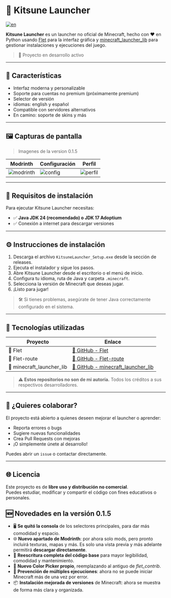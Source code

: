 # 🦊 Kitsune Launcher

[![en](https://img.shields.io/badge/lang-en-gree.svg)](README.en.md)

**Kitsune Launcher** es un launcher no oficial de Minecraft, hecho con ❤️ en Python usando [Flet](https://flet.dev) para la interfaz gráfica y [minecraft_launcher_lib](https://github.com/JakobDev/minecraft-launcher-lib) para gestionar instalaciones y ejecuciones del juego.

> 🚧 Proyecto en desarrollo activo

---

## 🎯 Características

- Interfaz moderna y personalizable
- Soporte para cuentas no premium (próximamente premium)
- Selector de versión
- idiomas: english y español
- Compatible con servidores alternativos
- En camino: soporte de skins y más

---

## 🖼️ Capturas de pantalla

> Imagenes de la version 0.1.5

| Modrinth | Configuración | Perfil |
|-------|---------------|---------------------|
| ![modrinth](https://snipboard.io/l8PeHv.jpg) | ![config](https://snipboard.io/BA6kp8.jpg) | ![perfil](https://snipboard.io/RjN8cg.jpg) |

---

## 💾 Requisitos de instalación

Para ejecutar Kitsune Launcher necesitas:

- ✅ **Java JDK 24 (recomendado) o JDK 17 Adoptium**
- ✅ Conexión a internet para descargar versiones

---

## ⚙️ Instrucciones de instalación

1. Descarga el archivo `KitsuneLauncher_Setup.exe` desde la sección de releases.
2. Ejecuta el instalador y sigue los pasos.
3. Abre Kitsune Launcher desde el escritorio o el menú de inicio.
4. Configura tu idioma, ruta de Java y carpeta `.minecraft`.
5. Selecciona la versión de Minecraft que deseas jugar.
6. ¡Listo para jugar!

> 🛠 Si tienes problemas, asegúrate de tener Java correctamente configurado en el sistema.

---

## 🧠 Tecnologías utilizadas

| Proyecto | Enlace |
|----------|--------|
| 🎨 Flet | [🔗 GitHub - Flet](https://github.com/flet-dev/flet) |
| 🔀 Flet-route | [🔗 GitHub - Flet-route](https://github.com/saurabhwadekar/flet_route) |
| 🧱 minecraft_launcher_lib | [🔗 GitHub - minecraft_launcher_lib](https://github.com/JakobDev/minecraft-launcher-lib) |

> ⚠️ **Estos repositorios no son de mi autoría.** Todos los créditos a sus respectivos desarrolladores.

---

## 🤝 ¿Quieres colaborar?

El proyecto está abierto a quienes deseen mejorar el launcher o aprender:

- Reporta errores o bugs
- Sugiere nuevas funcionalidades
- Crea Pull Requests con mejoras
- ¡O simplemente únete al desarrollo!

Puedes abrir un `issue` o contactar directamente.

---

## 🌐 Licencia

Este proyecto es de **libre uso y distribución no comercial**.  
Puedes estudiar, modificar y compartir el código con fines educativos o personales.

## 🆕 Novedades en la versión 0.1.5

- 🖥️ **Se quitó la consola** de los selectores principales, para dar más comodidad y espacio.  
- 🌐 **Nuevo apartado de Modrinth**: por ahora solo mods, pero pronto incluirá texturas, mapas y más. Es solo una vista previa y más adelante permitirá **descargar directamente**.  
- 📜 **Reescritura completa del código base** para mayor legibilidad, comodidad y mantenimiento.  
- 🎨 **Nuevo Color Picker propio**, reemplazando al antiguo de *flet_contrib*.  
- 🚫 **Prevención de múltiples ejecuciones**: ahora no se puede iniciar Minecraft más de una vez por error.  
- 📦 **Instalación mejorada de versiones** de Minecraft: ahora se muestra de forma más clara y organizada.  